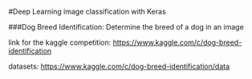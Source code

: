 #Deep Learning image classification with Keras

###Dog Breed Identification: Determine the breed of a dog in an image

link for the kaggle competition: https://www.kaggle.com/c/dog-breed-identification

datasets: https://www.kaggle.com/c/dog-breed-identification/data